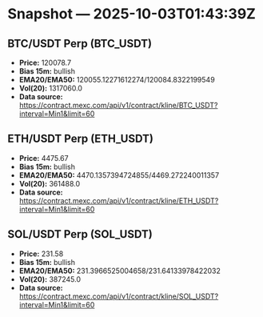 # Snapshot — 2025-10-03T01:43:39Z

## BTC/USDT Perp (BTC_USDT)
- **Price:** 120078.7
- **Bias 15m:** bullish
- **EMA20/EMA50:** 120055.12271612274/120084.8322199549
- **Vol(20):** 1317060.0
- **Data source:** https://contract.mexc.com/api/v1/contract/kline/BTC_USDT?interval=Min1&limit=60

## ETH/USDT Perp (ETH_USDT)
- **Price:** 4475.67
- **Bias 15m:** bullish
- **EMA20/EMA50:** 4470.1357394724855/4469.272240011357
- **Vol(20):** 361488.0
- **Data source:** https://contract.mexc.com/api/v1/contract/kline/ETH_USDT?interval=Min1&limit=60

## SOL/USDT Perp (SOL_USDT)
- **Price:** 231.58
- **Bias 15m:** bullish
- **EMA20/EMA50:** 231.3966525004658/231.64133978422032
- **Vol(20):** 387245.0
- **Data source:** https://contract.mexc.com/api/v1/contract/kline/SOL_USDT?interval=Min1&limit=60
